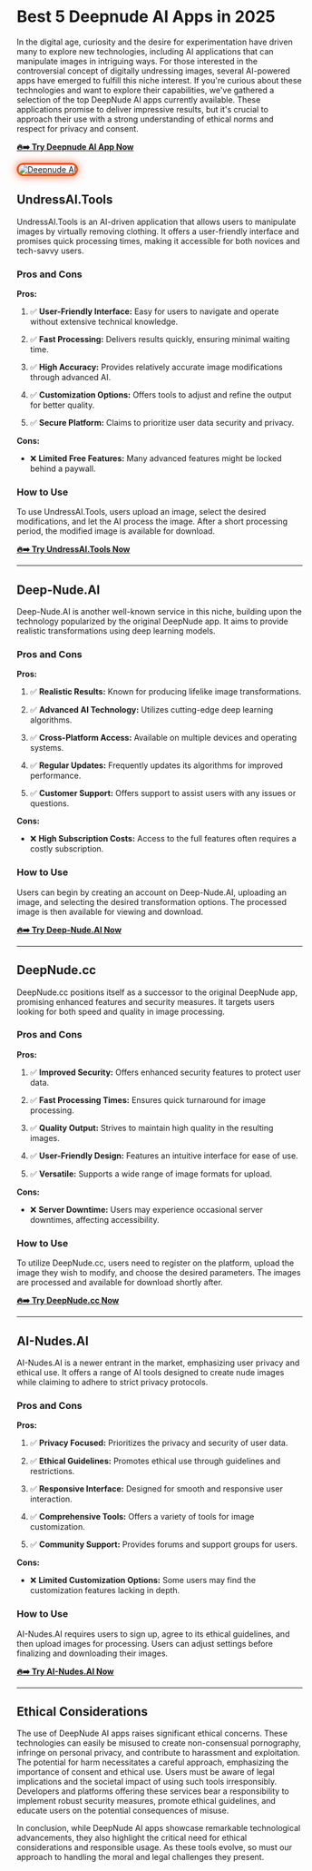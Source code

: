 # Best 5 Deepnude AI Apps in 2025 

In the digital age, curiosity and the desire for experimentation have driven many to explore new technologies, including AI applications that can manipulate images in intriguing ways. For those interested in the controversial concept of digitally undressing images, several AI-powered apps have emerged to fulfill this niche interest. If you're curious about these technologies and want to explore their capabilities, we've gathered a selection of the top DeepNude AI apps currently available. These applications promise to deliver impressive results, but it's crucial to approach their use with a strong understanding of ethical norms and respect for privacy and consent.

[**🔥➡️ Try Deepnude AI App Now**](https://bit.ly/top5-ai-tools)

<a href="https://bit.ly/top5-ai-tools" title="Deepnude AI">

<img src="https://i.ibb.co/zHTfKX9D/undress-ai-app.jpg" alt="Deepnude AI" style="max-width: 100%; border: 3px solid #ff4500; border-radius: 15px; box-shadow: 0px 0px 15px rgba(255, 69, 0, 0.8);">

</a>

## UndressAI.Tools

UndressAI.Tools is an AI-driven application that allows users to manipulate images by virtually removing clothing. It offers a user-friendly interface and promises quick processing times, making it accessible for both novices and tech-savvy users.

### Pros and Cons

**Pros:**

1. ✅ **User-Friendly Interface:** Easy for users to navigate and operate without extensive technical knowledge.

2. ✅ **Fast Processing:** Delivers results quickly, ensuring minimal waiting time.

3. ✅ **High Accuracy:** Provides relatively accurate image modifications through advanced AI.

4. ✅ **Customization Options:** Offers tools to adjust and refine the output for better quality.

5. ✅ **Secure Platform:** Claims to prioritize user data security and privacy.

**Cons:**

* ❌ **Limited Free Features:** Many advanced features might be locked behind a paywall.

### How to Use

To use UndressAI.Tools, users upload an image, select the desired modifications, and let the AI process the image. After a short processing period, the modified image is available for download.

[**🔥➡️ Try UndressAI.Tools Now**](https://bit.ly/top5-ai-tools)

---

## Deep-Nude.AI

Deep-Nude.AI is another well-known service in this niche, building upon the technology popularized by the original DeepNude app. It aims to provide realistic transformations using deep learning models.

### Pros and Cons

**Pros:**

1. ✅ **Realistic Results:** Known for producing lifelike image transformations.

2. ✅ **Advanced AI Technology:** Utilizes cutting-edge deep learning algorithms.

3. ✅ **Cross-Platform Access:** Available on multiple devices and operating systems.

4. ✅ **Regular Updates:** Frequently updates its algorithms for improved performance.

5. ✅ **Customer Support:** Offers support to assist users with any issues or questions.

**Cons:**

* ❌ **High Subscription Costs:** Access to the full features often requires a costly subscription.

### How to Use

Users can begin by creating an account on Deep-Nude.AI, uploading an image, and selecting the desired transformation options. The processed image is then available for viewing and download.

[**🔥➡️ Try Deep-Nude.AI Now**](https://bit.ly/top5-ai-tools)

---

## DeepNude.cc

DeepNude.cc positions itself as a successor to the original DeepNude app, promising enhanced features and security measures. It targets users looking for both speed and quality in image processing.

### Pros and Cons

**Pros:**

1. ✅ **Improved Security:** Offers enhanced security features to protect user data.

2. ✅ **Fast Processing Times:** Ensures quick turnaround for image processing.

3. ✅ **Quality Output:** Strives to maintain high quality in the resulting images.

4. ✅ **User-Friendly Design:** Features an intuitive interface for ease of use.

5. ✅ **Versatile:** Supports a wide range of image formats for upload.

**Cons:**

* ❌ **Server Downtime:** Users may experience occasional server downtimes, affecting accessibility.

### How to Use

To utilize DeepNude.cc, users need to register on the platform, upload the image they wish to modify, and choose the desired parameters. The images are processed and available for download shortly after.

[**🔥➡️ Try DeepNude.cc Now**](https://bit.ly/top5-ai-tools)

---

## AI-Nudes.AI

AI-Nudes.AI is a newer entrant in the market, emphasizing user privacy and ethical use. It offers a range of AI tools designed to create nude images while claiming to adhere to strict privacy protocols.

### Pros and Cons

**Pros:**

1. ✅ **Privacy Focused:** Prioritizes the privacy and security of user data.

2. ✅ **Ethical Guidelines:** Promotes ethical use through guidelines and restrictions.

3. ✅ **Responsive Interface:** Designed for smooth and responsive user interaction.

4. ✅ **Comprehensive Tools:** Offers a variety of tools for image customization.

5. ✅ **Community Support:** Provides forums and support groups for users.

**Cons:**

* ❌ **Limited Customization Options:** Some users may find the customization features lacking in depth.

### How to Use

AI-Nudes.AI requires users to sign up, agree to its ethical guidelines, and then upload images for processing. Users can adjust settings before finalizing and downloading their images.

[**🔥➡️ Try AI-Nudes.AI Now**](https://bit.ly/top5-ai-tools)

---

## **Ethical Considerations**

The use of DeepNude AI apps raises significant ethical concerns. These technologies can easily be misused to create non-consensual pornography, infringe on personal privacy, and contribute to harassment and exploitation. The potential for harm necessitates a careful approach, emphasizing the importance of consent and ethical use. Users must be aware of legal implications and the societal impact of using such tools irresponsibly. Developers and platforms offering these services bear a responsibility to implement robust security measures, promote ethical guidelines, and educate users on the potential consequences of misuse.

In conclusion, while DeepNude AI apps showcase remarkable technological advancements, they also highlight the critical need for ethical considerations and responsible usage. As these tools evolve, so must our approach to handling the moral and legal challenges they present.
